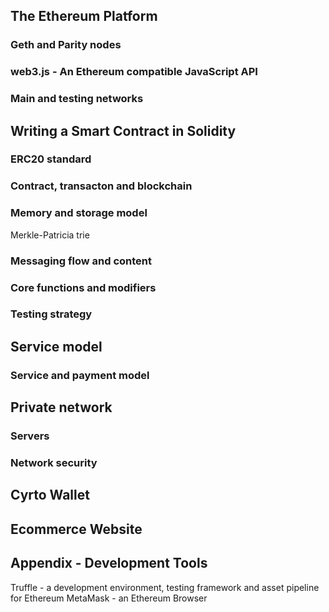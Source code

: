 
## The Ethereum Platform
### Geth and Parity nodes
### web3.js - An Ethereum compatible JavaScript API
### Main and testing networks

## Writing a Smart Contract in Solidity
### ERC20 standard
### Contract, transacton and blockchain
### Memory and storage model
Merkle-Patricia trie
### Messaging flow and content
### Core functions and modifiers
### Testing strategy

## Service model
### Service and payment model

## Private network
### Servers
### Network security

## Cyrto Wallet

## Ecommerce Website

## Appendix - Development Tools
Truffle - a development environment, testing framework and asset pipeline for Ethereum
MetaMask - an Ethereum Browser
